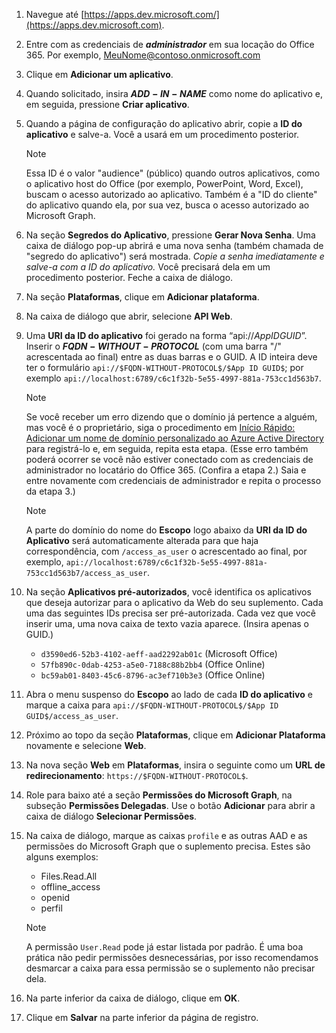 

1. Navegue até [https://apps.dev.microsoft.com/](https://apps.dev.microsoft.com).

1. Entre com as credenciais de ***administrador*** em sua locação do Office 365. Por exemplo, MeuNome@contoso.onmicrosoft.com

1. Clique em **Adicionar um aplicativo**.

1. Quando solicitado, insira **$ADD-IN-NAME$** como nome do aplicativo e, em seguida, pressione **Criar aplicativo**.

1. Quando a página de configuração do aplicativo abrir, copie a **ID do aplicativo** e salve-a. Você a usará em um procedimento posterior.

    > [!NOTE]
    > Essa ID é o valor "audience" (público) quando outros aplicativos, como o aplicativo host do Office (por exemplo, PowerPoint, Word, Excel), buscam o acesso autorizado ao aplicativo. Também é a "ID do cliente" do aplicativo quando ela, por sua vez, busca o acesso autorizado ao Microsoft Graph.

1. Na seção **Segredos do Aplicativo**, pressione **Gerar Nova Senha**. Uma caixa de diálogo pop-up abrirá e uma nova senha (também chamada de "segredo do aplicativo") será mostrada. *Copie a senha imediatamente e salve-a com a ID do aplicativo.* Você precisará dela em um procedimento posterior. Feche a caixa de diálogo.

1. Na seção **Plataformas**, clique em **Adicionar plataforma**.

1. Na caixa de diálogo que abrir, selecione **API Web**.

1. Uma **URI da ID do aplicativo** foi gerado na forma “api://$App ID GUID$”. Inserir o **$FQDN-WITHOUT-PROTOCOL$** (com uma barra "/" acrescentada ao final) entre as duas barras e o GUID. A ID inteira deve ter o formulário `api://$FQDN-WITHOUT-PROTOCOL$/$App ID GUID$`; por exemplo `api://localhost:6789/c6c1f32b-5e55-4997-881a-753cc1d563b7`.

    > [!NOTE]
    > Se você receber um erro dizendo que o domínio já pertence a alguém, mas você é o proprietário, siga o procedimento em [Início Rápido: Adicionar um nome de domínio personalizado ao Azure Active Directory](/azure/active-directory/add-custom-domain) para registrá-lo e, em seguida, repita esta etapa. (Esse erro também poderá ocorrer se você não estiver conectado com as credenciais de administrador no locatário do Office 365. (Confira a etapa 2.) Saia e entre novamente com credenciais de administrador e repita o processo da etapa 3.)

    > [!NOTE]
    > A parte do domínio do nome do **Escopo** logo abaixo da **URI da ID do Aplicativo** será automaticamente alterada para que haja correspondência, com `/access_as_user` o acrescentado ao final, por exemplo, `api://localhost:6789/c6c1f32b-5e55-4997-881a-753cc1d563b7/access_as_user`.

1. Na seção **Aplicativos pré-autorizados**, você identifica os aplicativos que deseja autorizar para o aplicativo da Web do seu suplemento. Cada uma das seguintes IDs precisa ser pré-autorizada. Cada vez que você inserir uma, uma nova caixa de texto vazia aparece. (Insira apenas o GUID.)
    * `d3590ed6-52b3-4102-aeff-aad2292ab01c` (Microsoft Office)
    * `57fb890c-0dab-4253-a5e0-7188c88b2bb4` (Office Online)
    * `bc59ab01-8403-45c6-8796-ac3ef710b3e3` (Office Online)

1. Abra o menu suspenso do **Escopo** ao lado de cada **ID do aplicativo** e marque a caixa para `api://$FQDN-WITHOUT-PROTOCOL$/$App ID GUID$/access_as_user`.

1. Próximo ao topo da seção **Plataformas**, clique em **Adicionar Plataforma** novamente e selecione **Web**.

1. Na nova seção **Web** em **Plataformas**, insira o seguinte como um **URL de redirecionamento**: `https://$FQDN-WITHOUT-PROTOCOL$`.

1. Role para baixo até a seção **Permissões do Microsoft Graph**, na subseção **Permissões Delegadas**. Use o botão **Adicionar** para abrir a caixa de diálogo **Selecionar Permissões**.

1. Na caixa de diálogo, marque as caixas `profile` e as outras AAD e as permissões do Microsoft Graph que o suplemento precisa. Estes são alguns exemplos:

    * Files.Read.All
    * offline_access
    * openid
    * perfil

    > [!NOTE]
    > A permissão `User.Read` pode já estar listada por padrão. É uma boa prática não pedir permissões desnecessárias, por isso recomendamos desmarcar a caixa para essa permissão se o suplemento não precisar dela.

1. Na parte inferior da caixa de diálogo, clique em **OK**.

1. Clique em **Salvar** na parte inferior da página de registro.
